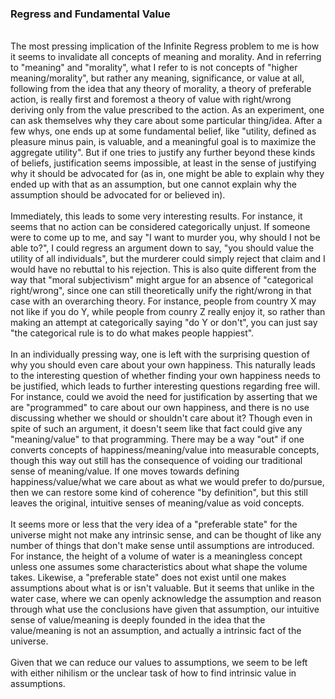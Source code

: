 
### Regress and Fundamental Value
<br>
The most pressing implication of the Infinite Regress 
problem to me is how it seems to invalidate all concepts of meaning and morality. 
And in referring to "meaning" and "morality", what I refer to is not 
concepts of "higher meaning/morality", but rather any meaning, 
significance, or value at all, following from the idea that any theory of 
morality, a theory of preferable action, is really first and foremost a theory of value with
right/wrong deriving only from the value prescribed to the action. As an experiment,
one can ask themselves why they care about some particular thing/idea. After a few whys, 
one ends up at some fundamental belief, like "utility, defined as pleasure minus pain, is valuable,
and a meaningful goal is to maximize the aggregate utility". But if one tries to justify 
any further beyond these kinds of beliefs, justification seems impossible, 
at least in the sense of justifying why it should be advocated for
(as in, one might be able to explain why they ended up with that as an assumption, but 
one cannot explain why the assumption should be advocated for or believed in).
<br><br>
Immediately, this leads to some very interesting results. For instance, it seems that 
no action can be considered categorically unjust. If someone were to come up to me, and say 
"I want to murder you, why should I not be able to?", I could regress an argument down to say, 
"you should value the utility of all individuals", but the murderer could simply reject that claim and I would 
have no rebuttal to his rejection. This is also quite different from the way that "moral subjectivism" might argue
for an absence of "categorical right/wrong", since one can still theoretically unify the right/wrong in that case with an 
overarching theory. For instance, people from country X may not like if you do Y, while people from counry Z really enjoy it,
so rather than making an attempt at categorically saying "do Y or don't", you can just say "the categorical rule is to
do what makes people happiest".
<br><br>
In an individually pressing way, one is left with 
the surprising question of why you should even care about your own happiness. This naturally
leads to the interesting question of whether finding your own happiness needs to be justified,
which leads to further interesting questions regarding free will. For instance, could we avoid 
the need for justification by asserting that we are "programmed" to care about our own happiness,
and there is no use discussing whether we should or shouldn't care about it? Though even in spite of
such an argument, it doesn't seem like that fact could give any "meaning/value" to that programming.
There may be a way "out" if one converts concepts of happiness/meaning/value into measurable concepts,
though this way out still has the consequence of voiding our traditional sense of meaning/value. 
If one moves towards defining happiness/value/what we care about as what we would prefer to do/pursue,
then we can restore some kind of coherence "by definition", but this still leaves the original,
intuitive senses of meaning/value as void concepts.
<br><br>
It seems more or less that the very idea of a "preferable state" for the universe might not make
any intrinsic sense, and can be thought of like any number of things that don't make sense
until assumptions are introduced. For instance, the height of a volume of water is 
a meaningless concept unless one assumes some characteristics about what shape the volume takes.
Likewise, a "preferable state" does not exist until one makes assumptions about what 
is or isn't valuable. But it seems that unlike in the water case, where 
we can openly acknowledge the assumption and reason through what use the conclusions have given
that assumption, our intuitive sense of value/meaning is deeply founded in the idea that 
the value/meaning is not an assumption, and actually a intrinsic fact of the universe.
<br><br>
Given that we can reduce our values to assumptions, we seem to be left with
either nihilism or the unclear task of how to find intrinsic value in assumptions.


 

